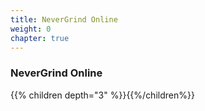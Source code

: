 ```yaml
---
title: NeverGrind Online
weight: 0
chapter: true
---
```


### NeverGrind Online

{{% children depth="3" %}}{{%/children%}}
